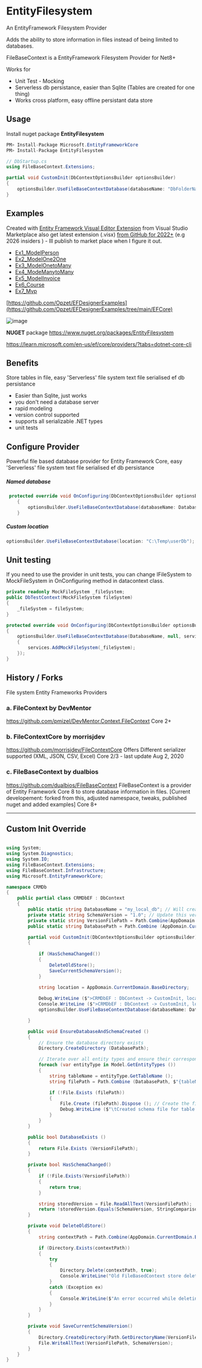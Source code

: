 # EntityFilesystem
An EntityFramework Filesystem Provider

Adds the ability to store information in files instead of being limited to databases.

FileBaseContext is a EntityFramework Filesystem Provider for Net8+

Works for
- Unit Test - Mocking
- Serverless db persistance, easier than Sqlite (Tables are created for one thing)
- Works cross platform, easy offline persistant data store
  
## Usage

Install nuget package **EntityFilesystem**
```csharp
PM> Install-Package Microsoft.EntityFrameworkCore
PM> Install-Package EntityFilesystem
```

```csharp
// DbStartup.cs
using FileBaseContext.Extensions;

partial void CustomInit(DbContextOptionsBuilder optionsBuilder)
{
    optionsBuilder.UseFileBaseContextDatabase(databaseName: "DbFolderName");
}
```

## Examples 

Created with [Entity Framework Visual Editor Extension](https://marketplace.visualstudio.com/items?itemName=michaelsawczyn.EFDesigner2022) from Visual Studio Marketplace also get latest extension (.visx) [from GitHub for 2022+]([https://github.com/Opzet/EFDesigner2022-26/tree/master/dist](https://github.com/Opzet/EFDesigner2022-26/blob/master/dist/Sawczyn.EFDesigner.EFModel.DslPackage.vsix)) (e.g 2026 insiders )  - Ill publish to market place when I figure it out.


 - [Ex1_ModelPerson](https://github.com/Opzet/EFDesignerExamples/tree/main/EFCore/Ex1_ModelPerson)
 - [Ex2_ModelOne2One](https://github.com/Opzet/EFDesignerExamples/tree/main/EFCore/Ex2_ModelOne2One)
 - [Ex3_ModelOnetoMany](https://github.com/Opzet/EFDesignerExamples/tree/main/EFCore/Ex3_ModelOnetoMany)
 - [Ex4_ModeManytoMany](https://github.com/Opzet/EFDesignerExamples/tree/main/EFCore/Ex4_ModeManytoMany)
 - [Ex5_ModelInvoice](https://github.com/Opzet/EFDesignerExamples/tree/main/EFCore/Ex5_ModelInvoice)
 - [Ex6_Course](https://github.com/Opzet/EFDesignerExamples/tree/main/EFCore/Ex6_Course)
 - [Ex7_Mvp](https://github.com/Opzet/EFDesignerExamples/tree/main/EFCore/Ex7_Mvp)
   
[https://github.com/Opzet/EFDesignerExamples](https://github.com/Opzet/EFDesignerExamples/tree/main/EFCore)


![image](https://github.com/user-attachments/assets/eee0118c-d966-4835-9084-2e8922b9c72a)

**NUGET** package https://www.nuget.org/packages/EntityFilesystem 

https://learn.microsoft.com/en-us/ef/core/providers/?tabs=dotnet-core-cli

## Benefits
Store tables in file, easy 'Serverless' file system text file serialised ef db persistance

- Easier than Sqlite, just works 
- you don't need a database server
- rapid modeling
- version control supported
- supports all serializable .NET types
- unit tests


## Configure Provider
Powerful file based database provider for Entity Framework Core, easy 'Serverless' file system text file serialised ef db persistance
##### Named database 
```cs
 protected override void OnConfiguring(DbContextOptionsBuilder optionsBuilder)
    {
        optionsBuilder.UseFileBaseContextDatabase(databaseName: DatabaseName); 
    }
```
##### Custom location
```cs
optionsBuilder.UseFileBaseContextDatabase(location: "C:\Temp\userDb");
```

## Unit testing
If you need to use the provider in unit tests, you can change IFileSystem to MockFileSystem in OnConfiguring method in datacontext class.

```cs
private readonly MockFileSystem _fileSystem;
public DbTestContext(MockFileSystem fileSystem)
{
    _fileSystem = fileSystem;
}

protected override void OnConfiguring(DbContextOptionsBuilder optionsBuilder)
{
    optionsBuilder.UseFileBaseContextDatabase(DatabaseName, null, services =>
    {
        services.AddMockFileSystem(_fileSystem);
    });
}
```
## History / Forks

File system Entity Frameworks Providers

### a. FileContext by DevMentor 
https://github.com/pmizel/DevMentor.Context.FileContext
Core 2+ 

### b. FileContextCore by morrisjdev
https://github.com/morrisjdev/FileContextCore
Offers Different serializer supported (XML, JSON, CSV, Excel) 
Core 2/3 - last update Aug 2, 2020

### c. FileBaseContext by dualbios
https://github.com/dualbios/FileBaseContext
FileBaseContext is a provider of Entity Framework Core 8 to store database information in files. 
[Current developement: forked from this, adjusted namespace, tweaks, published nuget and added examples] 
Core 8+ 

---


## Custom Init Override

```cs

using System;
using System.Diagnostics;
using System.IO;
using FileBaseContext.Extensions;
using FileBaseContext.Infrastructure;
using Microsoft.EntityFrameworkCore;

namespace CRMDb
{
    public partial class CRMDbEF : DbContext
    {
        public static string DatabaseName = "my_local_db"; // Will create folder \bin\my_local_db and tables.json files
        private static string SchemaVersion = "1.0"; // Update this version when schema changes
        private static string VersionFilePath = Path.Combine(AppDomain.CurrentDomain.BaseDirectory, DatabaseName, "schema_version.txt");
        public static string DatabasePath = Path.Combine (AppDomain.CurrentDomain.BaseDirectory, DatabaseName);

        partial void CustomInit(DbContextOptionsBuilder optionsBuilder)
        {
        
            if (HasSchemaChanged())
            {
                DeleteOldStore();
                SaveCurrentSchemaVersion();
            }

            string location = AppDomain.CurrentDomain.BaseDirectory;
            
            Debug.WriteLine ($">CRMDbEF : DbContext -> CustomInit, location: '{location}, databaseName: '{DatabaseName}'");
            Console.WriteLine ($">CRMDbEF : DbContext -> CustomInit, location: '{location}, databaseName: '{DatabaseName}'");
            optionsBuilder.UseFileBaseContextDatabase(databaseName: DatabaseName, location: location);

        }

        public void EnsureDatabaseAndSchemaCreated ()
        {
            // Ensure the database directory exists
            Directory.CreateDirectory (DatabasePath);

            // Iterate over all entity types and ensure their corresponding files are created
            foreach (var entityType in Model.GetEntityTypes ())
            {
                string tableName = entityType.GetTableName ();
                string filePath = Path.Combine (DatabasePath, $"{tableName}.json");

                if (!File.Exists (filePath))
                {
                    File.Create (filePath).Dispose (); // Create the file and close it immediately
                    Debug.WriteLine ($"\tCreated schema file for table: {tableName}");
                }
            }
        }

        public bool DatabaseExists ()
        {
            return File.Exists (VersionFilePath);
        }

        private bool HasSchemaChanged()
        {
            if (!File.Exists(VersionFilePath))
            {
                return true;
            }

            string storedVersion = File.ReadAllText(VersionFilePath);
            return !storedVersion.Equals(SchemaVersion, StringComparison.OrdinalIgnoreCase);
        }

        private void DeleteOldStore()
        {
            string contextPath = Path.Combine(AppDomain.CurrentDomain.BaseDirectory, DatabaseName);

            if (Directory.Exists(contextPath))
            {
                try
                {
                    Directory.Delete(contextPath, true);
                    Console.WriteLine("Old FileBasedContext store deleted successfully.");
                }
                catch (Exception ex)
                {
                    Console.WriteLine($"An error occurred while deleting the context store: {ex.Message}");
                }
            }
        }

        private void SaveCurrentSchemaVersion()
        {
            Directory.CreateDirectory(Path.GetDirectoryName(VersionFilePath));
            File.WriteAllText(VersionFilePath, SchemaVersion);
        }
    }
}
```



